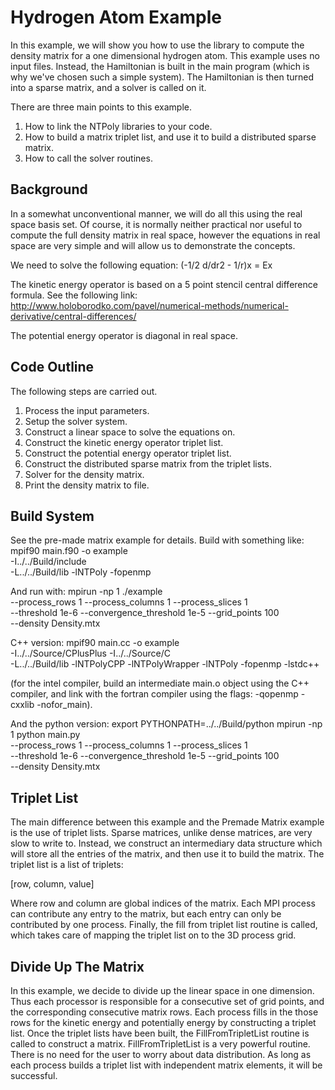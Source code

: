 # Hydrogen Atom Example

In this example, we will show you how to use the library to compute the
density matrix for a one dimensional hydrogen atom. This example uses no input
files. Instead, the Hamiltonian is built in the main program (which is why we've
chosen such a simple system). The Hamiltonian is then turned into a sparse
matrix, and a solver is called on it.

There are three main points to this example.
1. How to link the NTPoly libraries to your code.
2. How to build a matrix triplet list, and use it to build a distributed sparse
   matrix.
3. How to call the solver routines.

## Background

In a somewhat unconventional manner, we will do all this using the real space
basis set. Of course, it is normally neither practical nor useful to compute
the full density matrix in real space, however the equations in real space are
very simple and will allow us to demonstrate the concepts.

We need to solve the following equation:
(-1/2 d/dr2 - 1/r)x = Ex

The kinetic energy operator is based on a 5 point stencil central difference
formula. See the following link:
http://www.holoborodko.com/pavel/numerical-methods/numerical-derivative/central-differences/

The potential energy operator is diagonal in real space.

## Code Outline

The following steps are carried out.
1. Process the input parameters.
2. Setup the solver system.
3. Construct a linear space to solve the equations on.
4. Construct the kinetic energy operator triplet list.
5. Construct the potential energy operator triplet list.
6. Construct the distributed sparse matrix from the triplet lists.
7. Solver for the density matrix.
8. Print the density matrix to file.

## Build System

See the pre-made matrix example for details. Build with something like:
mpif90 main.f90 -o example \
  -I../../Build/include \
  -L../../Build/lib -lNTPoly -fopenmp

And run with:
mpirun -np 1 ./example \
--process_rows 1 --process_columns 1 --process_slices 1 \
--threshold 1e-6 --convergence_threshold 1e-5 --grid_points 100 \
--density Density.mtx

C++ version:
mpif90 main.cc -o example \
  -I../../Source/CPlusPlus -I../../Source/C \
  -L../../Build/lib -lNTPolyCPP -lNTPolyWrapper -lNTPoly -fopenmp -lstdc++

(for the intel compiler, build an intermediate main.o object using the
C++ compiler, and link with the fortran compiler using the flags:
-qopenmp -cxxlib -nofor_main).

And the python version:
export PYTHONPATH=../../Build/python
mpirun -np 1 python main.py \
--process_rows 1 --process_columns 1 --process_slices 1 \
--threshold 1e-6 --convergence_threshold 1e-5 --grid_points 100 \
--density Density.mtx

## Triplet List

The main difference between this example and the Premade Matrix example is the
use of triplet lists. Sparse matrices, unlike dense matrices, are very slow
to write to. Instead, we construct an intermediary data structure which will
store all the entries of the matrix, and then use it to build the matrix. The
triplet list is a list of triplets:

[row, column, value]

Where row and column are global indices of the matrix. Each MPI process can
contribute any entry to the matrix, but each entry can only be contributed by
one process. Finally, the fill from triplet list routine is called, which
takes care of mapping the triplet list on to the 3D process grid.

## Divide Up The Matrix

In this example, we decide to divide up the linear space in one dimension. Thus
each processor is responsible for a consecutive set of grid points, and
the corresponding consecutive matrix rows. Each process fills in the those
rows for the kinetic energy and potentially energy by constructing a triplet
list. Once the triplet lists have been built, the FillFromTripletList routine
is called to construct a matrix. FillFromTripletList is a very powerful routine.
There is no need for the user to worry about data distribution. As long as
each process builds a triplet list with independent matrix elements, it will
be successful.
